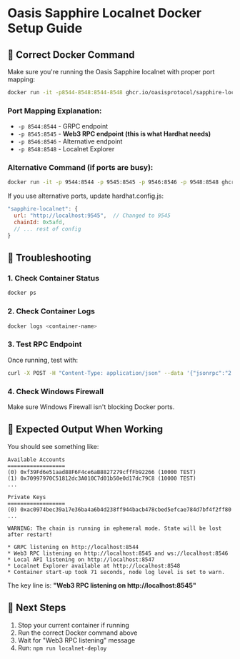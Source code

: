 # Oasis Sapphire Localnet Docker Setup Guide

## 🐳 Correct Docker Command

Make sure you're running the Oasis Sapphire localnet with proper port mapping:

```bash
docker run -it -p8544-8548:8544-8548 ghcr.io/oasisprotocol/sapphire-localnet
```

### Port Mapping Explanation:
- `-p 8544:8544` - GRPC endpoint
- `-p 8545:8545` - **Web3 RPC endpoint (this is what Hardhat needs)**
- `-p 8546:8546` - Alternative endpoint
- `-p 8548:8548` - Localnet Explorer

### Alternative Command (if ports are busy):
```bash
docker run -it -p 9544:8544 -p 9545:8545 -p 9546:8546 -p 9548:8548 ghcr.io/oasisprotocol/sapphire-localnet -test-mnemonic -n 5
```

If you use alternative ports, update hardhat.config.js:
```javascript
"sapphire-localnet": {
  url: "http://localhost:9545",  // Changed to 9545
  chainId: 0x5afd,
  // ... rest of config
}
```

## 🔧 Troubleshooting

### 1. Check Container Status
```bash
docker ps
```

### 2. Check Container Logs
```bash
docker logs <container-name>
```

### 3. Test RPC Endpoint
Once running, test with:
```bash
curl -X POST -H "Content-Type: application/json" --data '{"jsonrpc":"2.0","method":"eth_blockNumber","params":[],"id":1}' http://localhost:8545
```

### 4. Check Windows Firewall
Make sure Windows Firewall isn't blocking Docker ports.

## 🎯 Expected Output When Working

You should see something like:
```
Available Accounts
==================
(0) 0xf39Fd6e51aad88F6F4ce6aB8827279cffFb92266 (10000 TEST)
(1) 0x70997970C51812dc3A010C7d01b50e0d17dc79C8 (10000 TEST)
...

Private Keys
==================
(0) 0xac0974bec39a17e36ba4a6b4d238ff944bacb478cbed5efcae784d7bf4f2ff80
...

WARNING: The chain is running in ephemeral mode. State will be lost after restart!

* GRPC listening on http://localhost:8544
* Web3 RPC listening on http://localhost:8545 and ws://localhost:8546
* Local API listening on http://localhost:8547
* Localnet Explorer available at http://localhost:8548
* Container start-up took 71 seconds, node log level is set to warn.
```

The key line is: **"Web3 RPC listening on http://localhost:8545"**

## 🚀 Next Steps

1. Stop your current container if running
2. Run the correct Docker command above
3. Wait for "Web3 RPC listening" message
4. Run: `npm run localnet-deploy`
